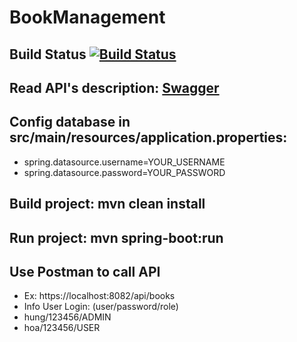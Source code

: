 # BookManagement

## Build Status [![Build Status](https://travis-ci.org/hungqtc/BookManagement.svg?branch=update_project)](https://travis-ci.org/hungqtc/BookManagement)

## Read API's description: [Swagger](https://localhost:8082/swagger-ui.html)

## Config database in src/main/resources/application.properties: 
 * spring.datasource.username=YOUR_USERNAME
 * spring.datasource.password=YOUR_PASSWORD

## Build project: mvn clean install

## Run project: mvn spring-boot:run

## Use Postman to call API
 * Ex: https://localhost:8082/api/books
 * Info User Login: (user/password/role)
 * hung/123456/ADMIN
 * hoa/123456/USER
